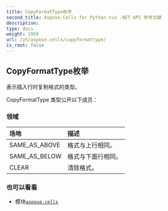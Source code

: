 ```yaml
---
title: CopyFormatType枚举
second_title: Aspose.Cells for Python via .NET API 参考文献
description:
type: docs
weight: 1950
url: /zh/aspose.cells/copyformattype/
is_root: false
---
```

## CopyFormatType枚举
表示插入行时复制格式的类型。



CopyFormatType 类型公开以下成员：

### 领域
|场地|描述|
| :- | :- |
| SAME_AS_ABOVE |格式与上行相同。|
| SAME_AS_BELOW |格式与下面行相同。|
| CLEAR |清除格式。|



### 也可以看看
* 模块[`aspose.cells`](..)

